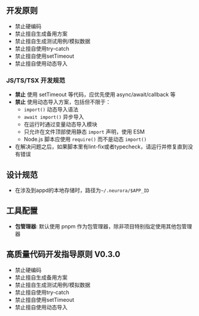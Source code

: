## 开发原则

- 禁止硬编码
- 禁止擅自生成备用方案
- 禁止擅自生成测试用例/模拟数据
- 禁止擅自使用try-catch
- 禁止擅自使用setTimeout
- 禁止擅自使用动态导入


### JS/TS/TSX 开发规范
- **禁止** 使用 setTimeout 等代码，应优先使用 async/await/callback 等
- **禁止** 使用动态导入方案，包括但不限于：
  - `import()` 动态导入语法
  - `await import()` 异步导入
  - 在运行时通过变量动态导入模块
  - 只允许在文件顶部使用静态 `import` 声明，使用 ESM
  - Node.js 脚本应使用 `require()` 而不是动态 `import()` 
- 在解决问题之后，如果脚本里有lint-fix或者typecheck，请运行并修复直到没有错误

## 设计规范
- 在涉及到appd的本地存储时，路径为`~/.neurora/$APP_ID` 

## 工具配置

- **包管理器**: 默认使用 pnpm 作为包管理器，除非项目特别指定使用其他包管理器

## 高质量代码开发指导原则 V0.3.0

- 禁止硬编码
- 禁止擅自生成备用方案
- 禁止擅自生成测试用例/模拟数据
- 禁止擅自使用try-catch
- 禁止擅自使用setTimeout
- 禁止擅自使用动态导入

